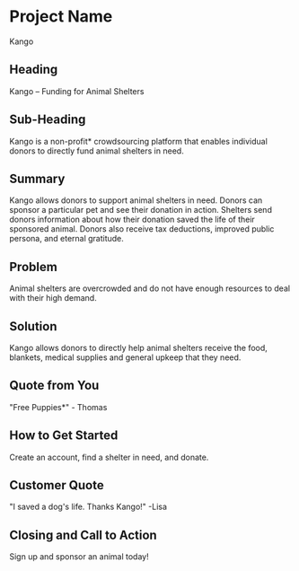 # Project Name #
Kango

## Heading ##
  Kango – Funding for Animal Shelters

## Sub-Heading ##
  Kango is a non-profit* crowdsourcing platform that enables individual donors to directly fund animal shelters in need.

## Summary ##
  Kango allows donors to support animal shelters in need.  Donors can sponsor a particular pet and see their donation in action.  Shelters send donors information about how their donation saved the life of their sponsored animal.  Donors also receive tax deductions, improved public persona, and eternal gratitude.

## Problem ##
  Animal shelters are overcrowded and do not have enough resources to deal with their high demand.

## Solution ##
  Kango allows donors to directly help animal shelters receive the food, blankets, medical supplies and general upkeep that they need.

## Quote from You ##
  "Free Puppies*" - Thomas

## How to Get Started ##
  Create an account, find a shelter in need, and donate.

## Customer Quote ##
  "I saved a dog's life.  Thanks Kango!" -Lisa

## Closing and Call to Action ##
  Sign up and sponsor an animal today!
